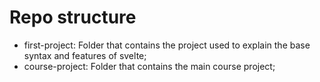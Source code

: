 # Repo structure
- first-project: Folder that contains the project used to explain the base syntax and features of svelte;
- course-project: Folder that contains the main course project;